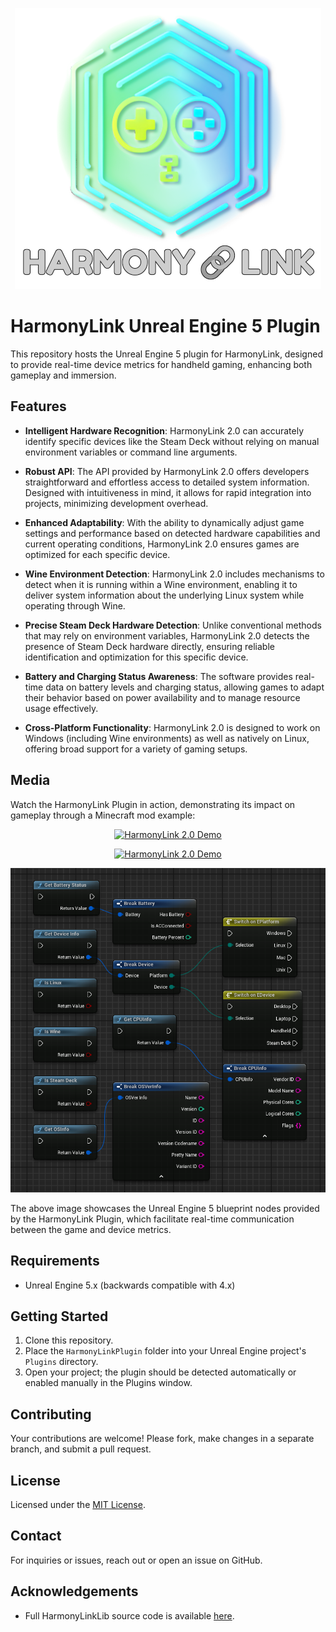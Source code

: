 <p align="center">
  <img src="Resources/HarmonyLinkLogo.png" alt="HarmonyLinkLogo"/>
</p>

# HarmonyLink Unreal Engine 5 Plugin

This repository hosts the Unreal Engine 5 plugin for HarmonyLink, designed to provide real-time device metrics for handheld gaming, enhancing both gameplay and immersion.

## Features

- **Intelligent Hardware Recognition**: HarmonyLink 2.0 can accurately identify specific devices like the Steam Deck without relying on manual environment variables or command line arguments.
  
- **Robust API**: The API provided by HarmonyLink 2.0 offers developers straightforward and effortless access to detailed system information. Designed with intuitiveness in mind, it allows for rapid integration into projects, minimizing development overhead.

- **Enhanced Adaptability**: With the ability to dynamically adjust game settings and performance based on detected hardware capabilities and current operating conditions, HarmonyLink 2.0 ensures games are optimized for each specific device.

- **Wine Environment Detection**: HarmonyLink 2.0 includes mechanisms to detect when it is running within a Wine environment, enabling it to deliver system information about the underlying Linux system while operating through Wine.

- **Precise Steam Deck Hardware Detection**: Unlike conventional methods that may rely on environment variables, HarmonyLink 2.0 detects the presence of Steam Deck hardware directly, ensuring reliable identification and optimization for this specific device.

- **Battery and Charging Status Awareness**: The software provides real-time data on battery levels and charging status, allowing games to adapt their behavior based on power availability and to manage resource usage effectively.

- **Cross-Platform Functionality**: HarmonyLink 2.0 is designed to work on Windows (including Wine environments) as well as natively on Linux, offering broad support for a variety of gaming setups.

## Media

Watch the HarmonyLink Plugin in action, demonstrating its impact on gameplay through a Minecraft mod example:

<p align="center">
    <a href="https://www.youtube.com/watch?v=lc7a6hpp7g8"><img src="https://img.youtube.com/vi/lc7a6hpp7g8/0.jpg" alt="HarmonyLink 2.0 Demo"/></a>
</p>

<p align="center">
    <a href="https://www.youtube.com/watch?v=bxFBTU4nLUo"><img src="https://img.youtube.com/vi/bxFBTU4nLUo/0.jpg" alt="HarmonyLink 2.0 Demo"/></a>
</p>
<p align="center">
  <img src="Resources/Blueprints.png" alt="Blueprint Nodes"/>
</p>

The above image showcases the Unreal Engine 5 blueprint nodes provided by the HarmonyLink Plugin, which facilitate real-time communication between the game and device metrics.

## Requirements

- Unreal Engine 5.x (backwards compatible with 4.x)

## Getting Started

1. Clone this repository.
2. Place the `HarmonyLinkPlugin` folder into your Unreal Engine project's `Plugins` directory.
3. Open your project; the plugin should be detected automatically or enabled manually in the Plugins window.

## Contributing

Your contributions are welcome! Please fork, make changes in a separate branch, and submit a pull request.

## License

Licensed under the [MIT License](LICENSE).

## Contact

For inquiries or issues, reach out or open an issue on GitHub.

## Acknowledgements

- Full HarmonyLinkLib source code is available [here](https://github.com/Jordonbc/HarmonyLink).
